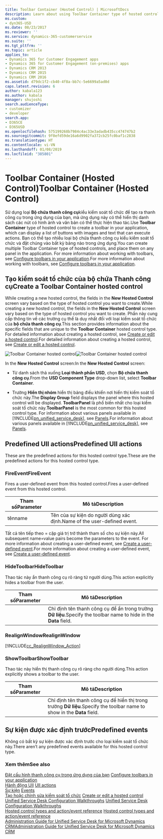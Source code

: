 ```yaml
---
title: Toolbar Container (Hosted Control) | MicrosoftDocs
description: Learn about using Toolbar Container type of hosted control to configure toolbars in Unified Service Desk.
ms.custom:
- dyn365-USD
ms.date: 08/23/2017
ms.reviewer: ''
ms.service: dynamics-365-customerservice
ms.suite: ''
ms.tgt_pltfrm: ''
ms.topic: article
applies_to:
- Dynamics 365 for Customer Engagement apps
- Dynamics 365 for Customer Engagement (on-premises) apps
- Dynamics CRM 2013
- Dynamics CRM 2015
- Dynamics CRM 2016
ms.assetid: d79dc1f2-cb40-4f8a-bb7c-5e6699a5ad0d
caps.latest.revision: 6
author: kabala123
ms.author: kabala
manager: shujoshi
search.audienceType:
- customizer
- developer
search.app:
- D365CE
- D365USD
ms.openlocfilehash: 575199268b7984c4ac33e3adadb435cc474747b2
ms.sourcegitcommit: 9f0efd59de16a6d9902fa372cb25fc0baf1c2838
ms.translationtype: HT
ms.contentlocale: vi-VN
ms.lasthandoff: 01/08/2019
ms.locfileid: "385801"
---
```

# <a name="toolbar-container-hosted-control"></a><span data-ttu-id="458eb-103">Toolbar Container (Hosted Control)</span><span class="sxs-lookup"><span data-stu-id="458eb-103">Toolbar Container (Hosted Control)</span></span>
<span data-ttu-id="458eb-104">Sử dụng loại **Bộ chứa thanh công cụ**kiểu kiểm soát tổ chức để tạo ra thanh công cụ trong ứng dụng của bạn, mà ứng dụng này có thể hiển thị danh sách các nút có hình ảnh và văn bản có thể thực hiện thao tác.</span><span class="sxs-lookup"><span data-stu-id="458eb-104">Use **Toolbar Container** type of hosted control to create a toolbar in your application, which can display a list of buttons with images and text that can execute actions.</span></span> <span data-ttu-id="458eb-105">Bạn có thể tạo nhiều loại bộ chứa thanh công cụ kiểu kiểm soát tổ chức và đặt chúng vào bất kỳ bảng nào trong ứng dụng.</span><span class="sxs-lookup"><span data-stu-id="458eb-105">You can create multiple Toolbar Container type of hosted controls, and place them on any panel in the application.</span></span> <span data-ttu-id="458eb-106">For more information about working with toolbars, see [Configure toolbars in your application](../unified-service-desk/configure-toolbars-application.md).</span><span class="sxs-lookup"><span data-stu-id="458eb-106">For more information about working with toolbars, see [Configure toolbars in your application](../unified-service-desk/configure-toolbars-application.md).</span></span>  
  
<a name="Create"></a>   
## <a name="create-a-toolbar-container-hosted-control"></a><span data-ttu-id="458eb-107">Tạo kiểm soát tổ chức của bộ chứa Thanh công cụ</span><span class="sxs-lookup"><span data-stu-id="458eb-107">Create a Toolbar Container hosted control</span></span>  
 <span data-ttu-id="458eb-108">While creating a new hosted control, the fields in the **New Hosted Control** screen vary based on the type of hosted control you want to create.</span><span class="sxs-lookup"><span data-stu-id="458eb-108">While creating a new hosted control, the fields in the **New Hosted Control** screen vary based on the type of hosted control you want to create.</span></span> <span data-ttu-id="458eb-109">Phần này cung cấp thông tin về các trường cụ thể là duy nhất đối với loại kiểm soát tổ chức của **bộ chứa thanh công cụ**.</span><span class="sxs-lookup"><span data-stu-id="458eb-109">This section provides information about the specific fields that are unique to the **Toolbar Container** hosted control type.</span></span> <span data-ttu-id="458eb-110">For detailed information about creating a hosted control, see [Create or edit a hosted control](../unified-service-desk/create-edit-hosted-control.md).</span><span class="sxs-lookup"><span data-stu-id="458eb-110">For detailed information about creating a hosted control, see [Create or edit a hosted control](../unified-service-desk/create-edit-hosted-control.md).</span></span>  
  
 <span data-ttu-id="458eb-111">![Toolbar Container hosted control](../unified-service-desk/media/crm-itpro-usd-toolbarhostedcontrol.png "Toolbar Container hosted control")</span><span class="sxs-lookup"><span data-stu-id="458eb-111">![Toolbar Container hosted control](../unified-service-desk/media/crm-itpro-usd-toolbarhostedcontrol.png "Toolbar Container hosted control")</span></span>  
  
 <span data-ttu-id="458eb-112">In the **New Hosted Control** screen:</span><span class="sxs-lookup"><span data-stu-id="458eb-112">In the **New Hosted Control** screen:</span></span>  
  
- <span data-ttu-id="458eb-113">Từ danh sách thả xuống **Loại thành phần USD**, chọn **Bộ chứa thanh công cụ**.</span><span class="sxs-lookup"><span data-stu-id="458eb-113">From the **USD Component Type** drop-down list, select **Toolbar Container**.</span></span>  
  
- <span data-ttu-id="458eb-114">Trường **Hiển thị nhóm** hiển thị bảng điều khiển nơi hiển thị kiểm soát tổ chức này.</span><span class="sxs-lookup"><span data-stu-id="458eb-114">The **Display Group** field displays the panel where this hosted control will be displayed.</span></span> <span data-ttu-id="458eb-115">**ToolbarPanel** là phổ biến nhất cho loại kiểm soát tổ chức này.</span><span class="sxs-lookup"><span data-stu-id="458eb-115">**ToolbarPanel** is the most common for this hosted control type.</span></span> <span data-ttu-id="458eb-116">For information about various panels available in [!INCLUDE[pn_unified_service_desk](../includes/pn-unified-service-desk.md)], see [Panels](../unified-service-desk/panels-panel-types-panel-layouts.md#Panels).</span><span class="sxs-lookup"><span data-stu-id="458eb-116">For information about various panels available in [!INCLUDE[pn_unified_service_desk](../includes/pn-unified-service-desk.md)], see [Panels](../unified-service-desk/panels-panel-types-panel-layouts.md#Panels).</span></span>  
  
<a name="Actions"></a>   
## <a name="predefined-uii-actions"></a><span data-ttu-id="458eb-117">Predefined UII actions</span><span class="sxs-lookup"><span data-stu-id="458eb-117">Predefined UII actions</span></span>  
 <span data-ttu-id="458eb-118">These are the predefined actions for this hosted control type.</span><span class="sxs-lookup"><span data-stu-id="458eb-118">These are the predefined actions for this hosted control type.</span></span>  
  
### <a name="fireevent"></a><span data-ttu-id="458eb-119">FireEvent</span><span class="sxs-lookup"><span data-stu-id="458eb-119">FireEvent</span></span>  
 <span data-ttu-id="458eb-120">Fires a user-defined event from this hosted control.</span><span class="sxs-lookup"><span data-stu-id="458eb-120">Fires a user-defined event from this hosted control.</span></span>  
  
|<span data-ttu-id="458eb-121">Tham số</span><span class="sxs-lookup"><span data-stu-id="458eb-121">Parameter</span></span>|<span data-ttu-id="458eb-122">Mô tả</span><span class="sxs-lookup"><span data-stu-id="458eb-122">Description</span></span>|  
|---------------|-----------------|  
|<span data-ttu-id="458eb-123">tên</span><span class="sxs-lookup"><span data-stu-id="458eb-123">name</span></span>|<span data-ttu-id="458eb-124">Tên của sự kiện do người dùng xác định.</span><span class="sxs-lookup"><span data-stu-id="458eb-124">Name of the user-defined event.</span></span>|  
  
 <span data-ttu-id="458eb-125">Tất cả tên tiếp theo = cặp giá trị trở thành tham số cho sự kiện này.</span><span class="sxs-lookup"><span data-stu-id="458eb-125">All subsequent name=value pairs become the parameters to the event.</span></span> <span data-ttu-id="458eb-126">For more information about creating a user-defined event, see [Create a user-defined event](../unified-service-desk/create-user-defined-event.md).</span><span class="sxs-lookup"><span data-stu-id="458eb-126">For more information about creating a user-defined event, see [Create a user-defined event](../unified-service-desk/create-user-defined-event.md).</span></span>  
  
### <a name="hidetoolbar"></a><span data-ttu-id="458eb-127">HideToolbar</span><span class="sxs-lookup"><span data-stu-id="458eb-127">HideToolbar</span></span>  
 <span data-ttu-id="458eb-128">Thao tác này ẩn thanh công cụ rõ ràng từ người dùng.</span><span class="sxs-lookup"><span data-stu-id="458eb-128">This action explicitly hides a toolbar from the user.</span></span>  
  
|<span data-ttu-id="458eb-129">Tham số</span><span class="sxs-lookup"><span data-stu-id="458eb-129">Parameter</span></span>|<span data-ttu-id="458eb-130">Mô tả</span><span class="sxs-lookup"><span data-stu-id="458eb-130">Description</span></span>|  
|---------------|-----------------|  
||<span data-ttu-id="458eb-131">Chỉ định tên thanh công cụ để ẩn trong trường **Dữ liệu**.</span><span class="sxs-lookup"><span data-stu-id="458eb-131">Specify the toolbar name to hide in the **Data** field.</span></span>|  
  
### <a name="realignwindow"></a><span data-ttu-id="458eb-132">RealignWindow</span><span class="sxs-lookup"><span data-stu-id="458eb-132">RealignWindow</span></span>  
[!INCLUDE[cc_RealignWindow_Action](../includes/cc-realignwindow-action.md)]
  
### <a name="showtoolbar"></a><span data-ttu-id="458eb-133">ShowToolbar</span><span class="sxs-lookup"><span data-stu-id="458eb-133">ShowToolbar</span></span>  
 <span data-ttu-id="458eb-134">Thao tác này hiển thị thanh công cụ rõ ràng cho người dùng.</span><span class="sxs-lookup"><span data-stu-id="458eb-134">This action explicitly shows a toolbar to the user.</span></span>  
  
|<span data-ttu-id="458eb-135">Tham số</span><span class="sxs-lookup"><span data-stu-id="458eb-135">Parameter</span></span>|<span data-ttu-id="458eb-136">Mô tả</span><span class="sxs-lookup"><span data-stu-id="458eb-136">Description</span></span>|  
|---------------|-----------------|  
||<span data-ttu-id="458eb-137">Chỉ định tên thanh công cụ để hiển thị trong trường **Dữ liệu**.</span><span class="sxs-lookup"><span data-stu-id="458eb-137">Specify the toolbar name to show in the **Data** field.</span></span>|  
  
<a name="Events"></a>   
## <a name="predefined-events"></a><span data-ttu-id="458eb-138">Sự kiện được xác định trước</span><span class="sxs-lookup"><span data-stu-id="458eb-138">Predefined events</span></span>  
 <span data-ttu-id="458eb-139">Không có bất kỳ sự kiện được xác định trước cho loại kiểm soát tổ chức này.</span><span class="sxs-lookup"><span data-stu-id="458eb-139">There aren’t any predefined events available for this hosted control type.</span></span>  
  
### <a name="see-also"></a><span data-ttu-id="458eb-140">Xem thêm</span><span class="sxs-lookup"><span data-stu-id="458eb-140">See also</span></span>  
 <span data-ttu-id="458eb-141">[Đặt cấu hình thanh công cụ trong ứng dụng của bạn](../unified-service-desk/configure-toolbars-application.md) </span><span class="sxs-lookup"><span data-stu-id="458eb-141">[Configure toolbars in your application](../unified-service-desk/configure-toolbars-application.md) </span></span>  
 <span data-ttu-id="458eb-142">[Hành động UII](../unified-service-desk/uii-actions.md) </span><span class="sxs-lookup"><span data-stu-id="458eb-142">[UII actions](../unified-service-desk/uii-actions.md) </span></span>  
 <span data-ttu-id="458eb-143">[Sự kiện](../unified-service-desk/events.md) </span><span class="sxs-lookup"><span data-stu-id="458eb-143">[Events](../unified-service-desk/events.md) </span></span>  
 <span data-ttu-id="458eb-144">[Tạo hoặc chỉnh sửa kiểm soát tổ chức](../unified-service-desk/create-edit-hosted-control.md) </span><span class="sxs-lookup"><span data-stu-id="458eb-144">[Create or edit a hosted control](../unified-service-desk/create-edit-hosted-control.md) </span></span>  
 <span data-ttu-id="458eb-145">[Unified Service Desk Configuration Walkthroughs](../unified-service-desk/unified-service-desk-configuration-walkthroughs.md) </span><span class="sxs-lookup"><span data-stu-id="458eb-145">[Unified Service Desk Configuration Walkthroughs](../unified-service-desk/unified-service-desk-configuration-walkthroughs.md) </span></span>  
 <span data-ttu-id="458eb-146">[Hosted control types and action/event reference](../unified-service-desk/hosted-control-types-action-event-reference.md) </span><span class="sxs-lookup"><span data-stu-id="458eb-146">[Hosted control types and action/event reference](../unified-service-desk/hosted-control-types-action-event-reference.md) </span></span>  
 [<span data-ttu-id="458eb-147">Administration Guide for Unified Service Desk for Microsoft Dynamics CRM</span><span class="sxs-lookup"><span data-stu-id="458eb-147">Administration Guide for Unified Service Desk for Microsoft Dynamics CRM</span></span>](http://go.microsoft.com/fwlink/p/?LinkID=394402)
